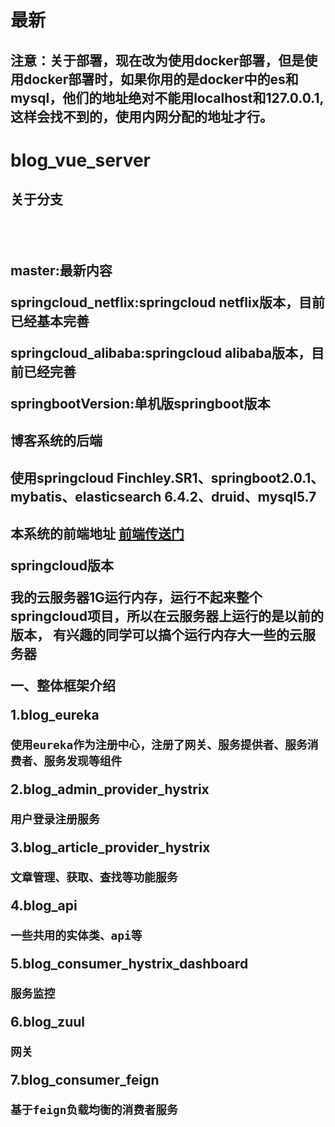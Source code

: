 # 最新
## 注意：关于部署，现在改为使用docker部署，但是使用docker部署时，如果你用的是docker中的es和mysql，他们的地址绝对不能用localhost和127.0.0.1,这样会找不到的，使用内网分配的地址才行。
# blog_vue_server


<h2>关于分支<h2/>
<br/>
<h2> 
master:最新内容

springcloud_netflix:springcloud netflix版本，目前已经基本完善

springcloud_alibaba:springcloud alibaba版本，目前已经完善

springbootVersion:单机版springboot版本
<h2/>

博客系统的后端
<h2>使用springcloud Finchley.SR1、springboot2.0.1、mybatis、elasticsearch 6.4.2、druid、mysql5.7<h2/>

本系统的前端地址 <a href="https://github.com/sustly/blog_vue_web">前端传送门</a>


springcloud版本

我的云服务器1G运行内存，运行不起来整个springcloud项目，所以在云服务器上运行的是以前的版本，
有兴趣的同学可以搞个运行内存大一些的云服务器

一、整体框架介绍

1.blog_eureka

    使用eureka作为注册中心，注册了网关、服务提供者、服务消费者、服务发现等组件
    
2.blog_admin_provider_hystrix

    用户登录注册服务
    
3.blog_article_provider_hystrix

    文章管理、获取、查找等功能服务
    
4.blog_api

    一些共用的实体类、api等
    
5.blog_consumer_hystrix_dashboard

    服务监控
    
6.blog_zuul

    网关
    
7.blog_consumer_feign

    基于feign负载均衡的消费者服务
    
